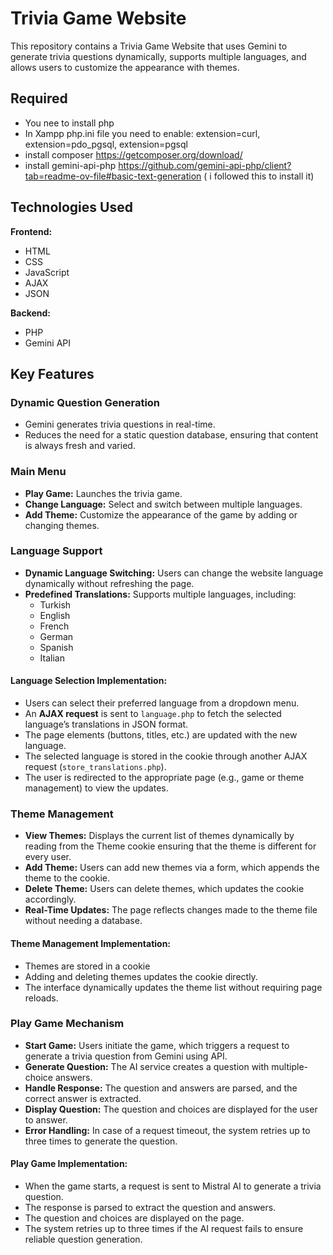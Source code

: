 # Trivia Game Website

This repository contains a Trivia Game Website that uses Gemini to generate trivia questions dynamically, supports multiple languages, and allows users to customize the appearance with themes.

## Required
- You nee to install php
- In Xampp php.ini file you need to enable:
  extension=curl,
  extension=pdo_pgsql,
  extension=pgsql
- install composer
  https://getcomposer.org/download/
- install gemini-api-php
  https://github.com/gemini-api-php/client?tab=readme-ov-file#basic-text-generation ( i followed this to install it)


## Technologies Used

**Frontend:**
- HTML
- CSS
- JavaScript
- AJAX
- JSON

**Backend:**
- PHP
- Gemini API

## Key Features

### Dynamic Question Generation
- Gemini generates trivia questions in real-time.
- Reduces the need for a static question database, ensuring that content is always fresh and varied.

### Main Menu
- **Play Game:** Launches the trivia game.
- **Change Language:** Select and switch between multiple languages.
- **Add Theme:** Customize the appearance of the game by adding or changing themes.

### Language Support
- **Dynamic Language Switching:** Users can change the website language dynamically without refreshing the page.
- **Predefined Translations:** Supports multiple languages, including:
  - Turkish
  - English
  - French
  - German
  - Spanish
  - Italian

#### Language Selection Implementation:
- Users can select their preferred language from a dropdown menu.
- An **AJAX request** is sent to `language.php` to fetch the selected language’s translations in JSON format.
- The page elements (buttons, titles, etc.) are updated with the new language.
- The selected language is stored in the cookie through another AJAX request (`store_translations.php`).
- The user is redirected to the appropriate page (e.g., game or theme management) to view the updates.

### Theme Management
- **View Themes:** Displays the current list of themes dynamically by reading from the Theme cookie ensuring that the theme is different for every user.
- **Add Theme:** Users can add new themes via a form, which appends the theme to the cookie.
- **Delete Theme:** Users can delete themes, which updates the cookie accordingly.
- **Real-Time Updates:** The page reflects changes made to the theme file without needing a database.

#### Theme Management Implementation:
- Themes are stored in a cookie
- Adding and deleting themes updates the cookie directly.
- The interface dynamically updates the theme list without requiring page reloads.

### Play Game Mechanism
- **Start Game:** Users initiate the game, which triggers a request to generate a trivia question from Gemini using API.
- **Generate Question:** The AI service creates a question with multiple-choice answers.
- **Handle Response:** The question and answers are parsed, and the correct answer is extracted.
- **Display Question:** The question and choices are displayed for the user to answer.
- **Error Handling:** In case of a request timeout, the system retries up to three times to generate the question.

#### Play Game Implementation:
- When the game starts, a request is sent to Mistral AI to generate a trivia question.
- The response is parsed to extract the question and answers.
- The question and choices are displayed on the page.
- The system retries up to three times if the AI request fails to ensure reliable question generation.
